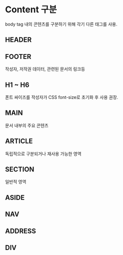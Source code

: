 # Content 구분
body tag 내의 콘텐츠를 구분하기 위해 각기 다른 태그를 사용.  
  
## HEADER

## FOOTER
작성자, 저작권 데이터, 관련된 문서의 링크등  

## H1 ~ H6
폰트 싸이즈를 작성자가 CSS font-size로 초기화 후 사용 권장.

## MAIN
문서 내부의 주요 콘텐츠  

## ARTICLE
독립적으로 구분되거나 재사용 가능한 영역  

## SECTION
일반적 영역  

## ASIDE

## NAV

## ADDRESS

## DIV


